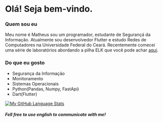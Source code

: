 # Olá! Seja bem-vindo.

### Quem sou eu
Meu nome é Matheus sou um programador, estudante de Segurançá da Informação. Atualmente sou desenvolvedor Flutter e estudo Redes de Computadores na Universidade Federal do Ceará. Recentemente comecei uma série de laboratórios abordando a pilha ELK que você pode achar [aqui](https://github.com/matvinFB/elasticsearch_8_lab).

### Do que eu gosto
* Segurança da Informação
* Monitoramento
* Sistemas Operacionais
* Python(Pandas, Numpy, FastApi)
* Dart(Flutter)

[![My GitHub Language Stats](https://github-readme-stats.vercel.app/api/top-langs/?username=matvinFB&langs_count=5&custom_title=Minhas%20Estatísticas)]()

##### Fell free to use english to communicate with me!
